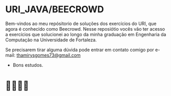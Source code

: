 # URI_JAVA/BEECROWD

Bem-vindos ao meu repósitorio de soluções dos exercícios do URI, que agora é conhecido como Beecrowd.
Nesse reposiótio vocês vão ter acesso a exercícios que solucionei ao longo da minha graduação em Engenharia da Computação na Universidade de Fortaleza.

Se precisarem tirar alguma dúvida pode entrar em contato comigo por e-mail: thamirysgomes73@gmail.com

 - Bons estudos.
# 👩‍💻👨‍💻
